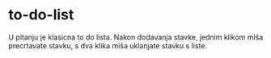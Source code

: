 # to-do-list




U pitanju je klasicna to do lista. Nakon dodavanja stavke, jednim klikom miša precrtavate stavku, s dva klika miša uklanjate stavku s liste.
